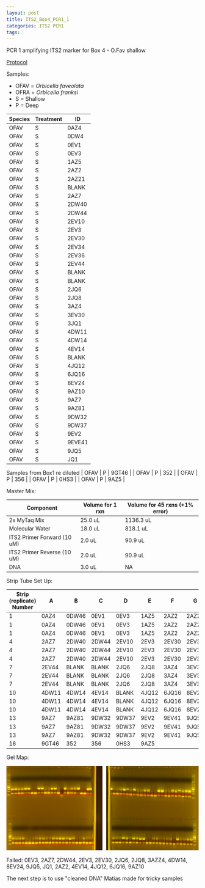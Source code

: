 ```yaml
---
layout: post
title: ITS2_Box4_PCR1_1
categories: ITS2 PCR1
tags:
---
```


PCR 1 amplifying ITS2 marker for Box 4 - O.Fav shallow


[Protocol](https://github.com/wdunster/WDPrada_Lab_Notebook/blob/master/protocols/PCR1_Protocol.md)


Samples:
- OFAV = *Orbicella faveolata*
- OFRA = *Orbicella franksi*
- S = Shallow
- P = Deep

| Species | Treatment | ID    |
|---------|-----------|-------|
| OFAV    | S         | 0AZ4  |
| OFAV    | S         | 0DW4  |
| OFAV    | S         | 0EV1  |
| OFAV    | S         | 0EV3  |
| OFAV    | S         | 1AZ5  |
| OFAV    | S         | 2AZ2  |
| OFAV    | S         | 2AZ21 |
| OFAV    | S         | BLANK |
| OFAV    | S         | 2AZ7  |
| OFAV    | S         | 2DW40 |
| OFAV    | S         | 2DW44 |
| OFAV    | S         | 2EV10 |
| OFAV    | S         | 2EV3  |
| OFAV    | S         | 2EV30 |
| OFAV    | S         | 2EV34 |
| OFAV    | S         | 2EV36 |
| OFAV    | S         | 2EV44 |
| OFAV    | S         | BLANK |
| OFAV    | S         | BLANK |
| OFAV    | S         | 2JQ6  |
| OFAV    | S         | 2JQ8  |
| OFAV    | S         | 3AZ4  |
| OFAV    | S         | 3EV30 |
| OFAV    | S         | 3JQ1  |
| OFAV    | S         | 4DW11 |
| OFAV    | S         | 4DW14 |
| OFAV    | S         | 4EV14 |
| OFAV    | S         | BLANK |
| OFAV    | S         | 4JQ12 |
| OFAV    | S         | 6JQ16 |
| OFAV    | S         | 8EV24 |
| OFAV    | S         | 9AZ10 |
| OFAV    | S         | 9AZ7  |
| OFAV    | S         | 9AZ81 |
| OFAV    | S         | 9DW32 |
| OFAV    | S         | 9DW37 |
| OFAV    | S         | 9EV2  |
| OFAV    | S         | 9EVE41|
| OFAV    | S         | 9JQ5  |
| OFAV    | S         | JQ1   |

Samples from Box1 re diluted
| OFAV    | P         | 9GT46 |
| OFAV    | P         | 352   |
| OFAV    | P         | 356   |
| OFAV    | P         | 0HS3  |
| OFAV    | P         | 9AZ5  |

Master Mix:

| Component                   | Volume for 1 rxn  |  Volume for 45 rxns (+1% error)  |
|-----------------------------|-------------------|----------------------------------|
| 2x MyTaq Mix                | 25.0 uL           | 1136.3 uL                        |
| Molecular Water             | 18.0 uL           | 818.1 uL                         |
| ITS2 Primer Forward (10 uM) | 2.0  uL           | 90.9 uL                          |
| ITS2 Primer Reverse (10 uM) | 2.0  uL           | 90.9  uL                         |
| DNA                         | 3.0 uL            | NA                               |

Strip Tube Set Up:

| Strip (replicate) Number | A     | B     | C      | D     | E     | F      | G     | H      |
|--------------------------|-------|-------|--------|-------|-------|--------|-------|--------|
| 1                        | 0AZ4  | 0DW46 | 0EV1   | 0EV3  | 1AZ5  | 2AZ2   | 2AZ21 | B;ANK  |
| 1                        | 0AZ4  | 0DW46 | 0EV1   | 0EV3  | 1AZ5  | 2AZ2   | 2AZ21 | B;ANK  |
| 1                        | 0AZ4  | 0DW46 | 0EV1   | 0EV3  | 1AZ5  | 2AZ2   | 2AZ21 | B;ANK  |
| 4                        | 2AZ7  | 2DW40 | 2DW44  | 2EV10 | 2EV3  | 2EV30  | 2EV34 | 2EV36  |
| 4                        | 2AZ7  | 2DW40 | 2DW44  | 2EV10 | 2EV3  | 2EV30  | 2EV34 | 2EV36  |
| 4                        | 2AZ7  | 2DW40 | 2DW44  | 2EV10 | 2EV3  | 2EV30  | 2EV34 | 2EV36  |
| 7                        | 2EV44 | BLANK | BLANK  | 2JQ6  | 2JQ8  | 3AZ4   | 3EV30 | 3JQ1   |
| 7                        | 2EV44 | BLANK | BLANK  | 2JQ6  | 2JQ8  | 3AZ4   | 3EV30 | 3JQ1   |
| 7                        | 2EV44 | BLANK | BLANK  | 2JQ6  | 2JQ8  | 3AZ4   | 3EV30 | 3JQ1   |
| 10                       | 4DW11 | 4DW14 | 4EV14  | BLANK | 4JQ12 | 6JQ16  | 8EV24 | 9AZ10  |
| 10                       | 4DW11 | 4DW14 | 4EV14  | BLANK | 4JQ12 | 6JQ16  | 8EV24 | 9AZ10  |
| 10                       | 4DW11 | 4DW14 | 4EV14  | BLANK | 4JQ12 | 6JQ16  | 8EV24 | 9AZ10  |
| 13                       | 9AZ7  | 9AZ81 | 9DW32  | 9DW37 | 9EV2  | 9EV41  | 9JQ5  | JQ1    |
| 13                       | 9AZ7  | 9AZ81 | 9DW32  | 9DW37 | 9EV2  | 9EV41  | 9JQ5  | JQ1    |
| 13                       | 9AZ7  | 9AZ81 | 9DW32  | 9DW37 | 9EV2  | 9EV41  | 9JQ5  | JQ1    |
| 16                       | 9GT46 | 352   | 356    | 0HS3  | 9AZ5  |        |       |        |

Gel Map:

![](https://raw.githubusercontent.com/wdunster/WDPrada_Lab_Notebook/master/images/ITS2_Gel15.png)

Failed:
0EV3, 2AZ7, 2DW44, 2EV3, 2EV30, 2JQ6, 2JQ8, 3AZZ4, 4DW14, 8EV24, 9JQ5, JQ1, 2AZ2, 4EV14, 4JQ12, 6JQ16, 9AZ10

The next step is to use "cleaned DNA" Matias made for tricky samples

